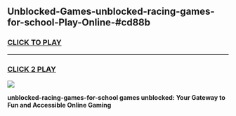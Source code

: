 
## Unblocked-Games-unblocked-racing-games-for-school-Play-Online-#cd88b
<h3>
<a href="https://premium.freeplayer.one?title=unblocked-racing-games-for-school&ref=27F">CLICK TO PLAY</a></h3>
<hr>

<h3>
<a href="https://premium.freeplayer.one?title=unblocked-racing-games-for-school&ref=27F">CLICK 2 PLAY</a>
  
</h3>

<a href="https://premium.freeplayer.one?title=unblocked-racing-games-for-school&ref=27F"><img src="https://clearcache.store/games.png"></a>


**unblocked-racing-games-for-school games unblocked: Your Gateway to Fun and Accessible Online Gaming**
